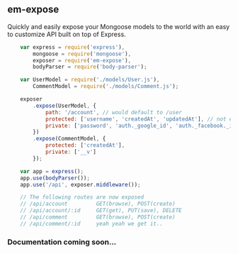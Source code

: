 em-expose
-------------

Quickly and easily expose your Mongoose models to the world with an
easy to customize API built on top of Express.

```javascript
    var express = require('express'),
        mongoose = require('mongoose'),
        exposer = require('em-expose'),
        bodyParser = require('body-parser');

    var UserModel = require('./models/User.js'),
        CommentModel = require('./models/Comment.js');

    exposer
        .expose(UserModel, {
            path: '/account', // would default to /user
            protected: ['username', 'createdAt', 'updatedAt'], // not editable
            private: ['password', 'auth._google_id', 'auth._facebook._id', '__v'] // never visible
        })
        .expose(CommentModel, {
            protected: ['createdAt'],
            private: ['__v']
        });

    var app = express();
    app.use(bodyParser());
    app.use('/api', exposer.middleware());

    // The following routes are now exposed
    // /api/account         GET(browse), POST(create)
    // /api/account/:id     GET(get), PUT(save), DELETE
    // /api/comment         GET(browse), POST(create)
    // /api/comment/:id     yeah yeah we get it..
```

### Documentation coming soon...
